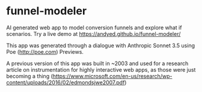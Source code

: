 # funnel-modeler
AI generated web app to model conversion funnels and explore what if scenarios. Try a live demo at https://andyed.github.io/funnel-modeler/

This app was generated through a dialogue with  Anthropic Sonnet 3.5 using Poe (http://poe.com) Previews.

A previous version of this app was built in ~2003 and used for a research article on instrumentation for highly interactive web apps, as those were just becoming a thing (https://www.microsoft.com/en-us/research/wp-content/uploads/2016/02/edmondsjwe2007.pdf)
